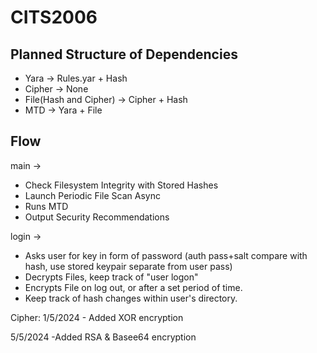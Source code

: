 # CITS2006

## Planned Structure of Dependencies
- Yara -> Rules.yar + Hash
- Cipher -> None
- File(Hash and Cipher) -> Cipher + Hash
- MTD -> Yara + File

## Flow
main ->  
- Check Filesystem Integrity with Stored Hashes
- Launch Periodic File Scan Async
- Runs MTD
- Output Security Recommendations

login ->
- Asks user for key in form of password (auth pass+salt compare with hash, use stored keypair separate from user pass)
- Decrypts Files, keep track of "user logon"
- Encrypts File on log out, or after a set period of time.
- Keep track of hash changes within user's directory.
  


Cipher:
1/5/2024 - Added XOR encryption

5/5/2024 -Added RSA & Basee64 encryption

